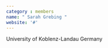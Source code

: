 ```yaml
---
category : members
name: " Sarah Grebing " 
website: '#'
---
```

University of Koblenz-Landau
Germany

